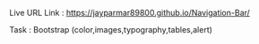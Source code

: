 Live URL Link : https://jayparmar89800.github.io/Navigation-Bar/

Task : Bootstrap (color,images,typography,tables,alert)
